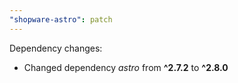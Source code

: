```yaml
---
"shopware-astro": patch
---
```


Dependency changes:

- Changed dependency _astro_ from **^2.7.2** to **^2.8.0**
